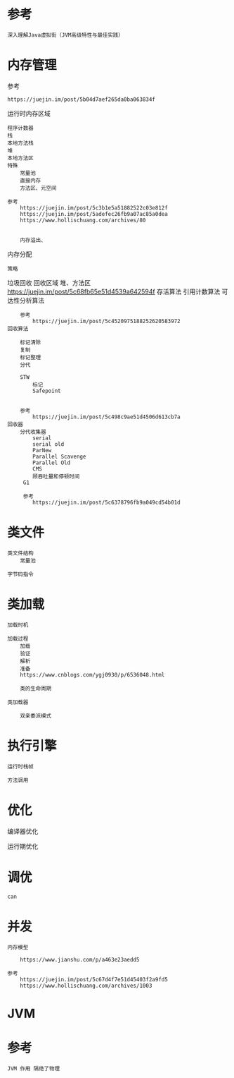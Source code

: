 



# 参考

    深入理解Java虚拟街（JVM高级特性与最佳实践）
    


# 内存管理


参考

    https://juejin.im/post/5b04d7aef265da0ba063834f
    

运行时内存区域

    程序计数器
    栈
    本地方法栈
    堆
    本地方法区
    特殊 
        常量池
        直接内存
        方法区、元空间

    参考
        https://juejin.im/post/5c3b1e5a51882522c03e812f
        https://juejin.im/post/5adefec26fb9a07ac85a0dea
        https://www.hollischuang.com/archives/80
        
        
        内存溢出、

内存分配
    

    策略
    
    


垃圾回收
    回收区域
        堆、方法区
         https://juejin.im/post/5c68fb65e51d4539a642594f
    存活算法
        引用计数算法
        可达性分析算法
        
        参考
            https://juejin.im/post/5c4520975188252620583972
    回收算法
   
        标记清除
        复制
        标记整理
        分代
        
        STW
            标记
            Safepoint
        
        
        参考
            https://juejin.im/post/5c498c9ae51d4506d613cb7a
    回收器
        分代收集器
            serial
            serial old
            ParNew
            Parallel Scavenge
            Parallel Old
            CMS
            顾吞吐量和停顿时间
         G1
            
         参考
            https://juejin.im/post/5c6378796fb9a049cd54b01d
            

# 类文件

    类文件结构
        常量池
        
    字节码指令
    
# 类加载

    加载时机
    
    加载过程
        加载
        验证
        解析
        准备
        https://www.cnblogs.com/ygj0930/p/6536048.html
        
        类的生命周期
        
    类加载器
       
        双亲委派模式
        


# 执行引擎
    
    运行时栈帧
    
    方法调用


# 优化

编译器优化

运行期优化


# 调优
    
    can



# 并发

    内存模型
    
        https://www.jianshu.com/p/a463e23aedd5
    
    参考
        https://juejin.im/post/5c67d4f7e51d45403f2a9fd5
        https://www.hollischuang.com/archives/1003



  
  

    

# JVM


    





# 参考

    JVM 作用 隔绝了物理
